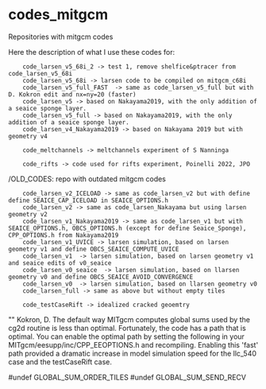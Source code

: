 # codes_mitgcm
Repositories with mitgcm codes


Here the description of what I use these codes for:

        code_larsen_v5_68i_2 -> test 1, remove shelfice&ptracer from code_larsen_v5_68i
        code_larsen_v5_68i -> larsen code to be compiled on mitgcm_c68i
        code_larsen_v5_full_FAST  -> same as code_larsen_v5_full but with D. Kokron edit and nx=ny=20 (faster)
        code_larsen_v5 -> based on Nakayama2019, with the only addition of a seaice sponge layer.
        code_larsen_v5_full -> based on Nakayama2019, with the only addition of a seaice sponge layer.
        code_larsen_v4_Nakayama2019 -> based on Nakayama 2019 but with geometry v4

        code_meltchannels -> meltchannels experiment of S Nanninga

        code_rifts -> code used for rifts experiment, Poinelli 2022, JPO



/OLD_CODES: repo with outdated mitgcm codes

        code_larsen_v2_ICELOAD -> same as code_larsen_v2 but with define define SEAICE_CAP_ICELOAD in SEAICE_OPTIONS.h
        code_larsen_v2 -> same as code_larsen_Nakayama but using larsen geometry v2
        code_larsen_v1_Nakayama2019 -> same as code_larsen_v1 but with SEAICE_OPTIONS.h, OBCS_OPTIONS.h (except for define Seaice_Sponge), CPP_OPTIONS.h from Nakayama2019
        code_larsen_v1_UVICE -> larsen simulation, based on larsen geometry v1 and define OBCS_SEAICE_COMPUTE_UVICE
        code_larsen_v1  -> larsen simulation, based on larsen geometry v1 and seaice edits of v0_seaice
        code_larsen_v0_seaice  -> larsen simulation, based on llarsen geometry v0 and define OBCS_SEAICE_AVOID_CONVERGENCE
        code_larsen_v0  -> larsen simulation, based on llarsen geometry v0
        code_larsen_full -> same as above but without empty tiles

        code_testCaseRift -> idealized cracked geoemtry


""
Kokron, D.
The default way MITgcm computes global sums used by the cg2d routine is less than optimal.
Fortunately, the code has a path that is optimal.
You can enable the optimal path by setting the following in your MITgcm/eesupp/inc/CPP_EEOPTIONS.h and recompiling.
Enabling this 'fast' path provided a dramatic increase in model simulation speed for the llc_540 case and the testCaseRift case.

#undef GLOBAL_SUM_ORDER_TILES
#undef GLOBAL_SUM_SEND_RECV


